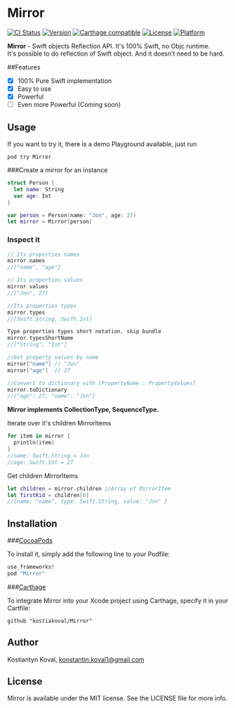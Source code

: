 # Mirror

[![CI Status](http://img.shields.io/travis/kostiakoval/Mirror.svg?style=flat)](https://travis-ci.org/kostiakoval/Mirror)
[![Version](https://img.shields.io/cocoapods/v/Mirror.svg?style=flat)](http://cocoapods.org/pods/Mirror)
[![Carthage compatible](https://img.shields.io/badge/Carthage-compatible-4BC51D.svg?style=flat)](https://github.com/Carthage/Carthage)
[![License](https://img.shields.io/cocoapods/l/Mirror.svg?style=flat)](http://cocoapods.org/pods/Mirror)
[![Platform](https://img.shields.io/cocoapods/p/Mirror.svg?style=flat)](http://cocoapods.org/pods/Mirror)

**Mirror** - Swift objects Reflection API. It's 100% Swift, no Objc runtime.  
It's possible to do reflection of Swift object. And it doesn’t need to be hard.

##Features
- [x] 100% Pure Swift implementation
- [x] Easy to use
- [x] Powerful
- [ ] Even more Powerful (Coming soon)

## Usage
If you want to try it, there is a demo Playground available, just run 

```
pod try Mirror
```

###Create a mirror for an instance   

```swift
struct Person {
  let name: String
  var age: Int
}

var person = Person(name: "Jon", age: 27)
let mirror = Mirror(person)
```

### Inspect it  

```swift
// Its properties names  
mirror.names  
//["name", "age"]

// Its properties values  
mirror.values
//["Jon", 27]

//Its properties types  
mirror.types
//[Swift.String, Swift.Int]

Type properties types short notation, skip bundle  
mirror.typesShortName
//["String", "Int"]

//Get property values by name  
mirror["name"] // "Jon"
mirror["age"]  // 27

//Convert to dictionary with [PropertyName : PropertyValues]  
mirror.toDictionary
//["age": 27, "name": "Jon"]
```

**Mirror implements CollectionType, SequenceType.**  

Iterate over it's children MirrorItems  
```Swift
for item in mirror {
  println(item)
}
//name: Swift.String = Jon
//age: Swift.Int = 27
```

Get children MirrorItems 
```swift
let children = mirror.children //Array of MirrorItem
let firstKid = children[0]
//{name: "name", type: Swift.String, value: "Jon" }
```

## Installation
###[CocoaPods](http://cocoapods.org)

To install it, simply add the following line to your Podfile:

```ruby
use_frameworks!
pod "Mirror"
```

###[Carthage](https://github.com/Carthage/Carthage)

To integrate Mirror into your Xcode project using Carthage, specify it in your Cartfile:

```
github "kostiakoval/Mirror"
```

## Author

Kostiantyn Koval, konstantin.koval1@gmail.com

## License

Mirror is available under the MIT license. See the LICENSE file for more info.
